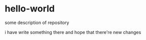 # hello-world
some description of repository

i have write something there and hope that there're new changes
